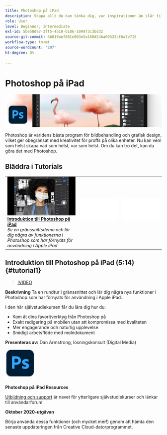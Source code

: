 ```yaml
---
title: Photoshop på iPad
description: Skapa allt du kan tänka dig, var inspirationen än slår till med Photoshop på iPad
role: User
level: Beginner, Intermediate
exl-id: 5be50d97-3ff5-4b10-b186-109473c3bd32
source-git-commit: 6b819aef801e003e5a160d24ba69522cf6a7e715
workflow-type: tm+mt
source-wordcount: '207'
ht-degree: 0%

---
```


# Photoshop på iPad

![Tutorial Hero Image](../assets/PSoniPad.jpg)

Photoshop är världens bästa program för bildbehandling och grafisk design, vilket ger obegränsat med kreativitet för proffs på olika enheter. Nu kan vem som helst skapa vad som helst, var som helst. Om du kan tro det, kan du göra det med Photoshop.

## Bläddra i Tutorials

<table style="table-layout:fixed">
<tr>
 <td>
   <a href="photoshopipad.md#tutorial1">
      <img alt="Introduktion till Photoshop på iPad" src="../assets/PSiPad_thumbnail.jpg" />
   </a>
    <div>
   <a href="photoshopipad.md#tutorial1"><strong>Introduktion till Photoshop på iPad</strong></a>
    </div>
    <em>Se en gränssnittsdemo och lär dig några av funktionerna i Photoshop som har förnyats för användning i Apple iPad</em>
    <br>
  </td>
  <td>
    <img alt="Mellanrum" src="../assets/Whitespacer.png" />
    <div>
    <br>
  </td>
  <td>
    <img alt="Mellanrum" src="../assets/Whitespacer.png" />
    <div>
    <br>
  </td>
</tr>
</table>

## Introduktion till Photoshop på iPad (5:14) {#tutorial1}

>[!VIDEO](https://video.tv.adobe.com/v/326899?hidetitle=true)

**Beskrivning**
Ta en rundtur i gränssnittet och lär dig några nya funktioner i Photoshop som har förnyats för användning i Apple iPad.

I den här självstudiekursen får du lära dig hur du:
* Kom åt dina favoritverktyg från Photoshop på
* Exakt redigering på mobilen utan att kompromissa med kvaliteten
* Mer engagerande och naturlig upplevelse
* Smidigt arbetsflöde med molndokument

**Presenteras av:**
Dan Armstrong, lösningskonsult (Digital Media)

![Photoshop på iPad-logotypen](../assets/ps_appicon_96.png)

**Photoshop på iPad Resources**

[Utbildning och support](https://helpx.adobe.com/support/photoshop.html) är navet för ytterligare självstudiekurser och länkar till användarforum.

**Oktober 2020-utgåvan**

Börja använda dessa funktioner (och mycket mer!) genom att hämta den senaste uppdateringen från Creative Cloud-datorprogrammet.
